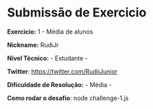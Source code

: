 # Submissão de Exercicio

**Exercicio:** 1 - Média de alunos

**Nickname:** RudiJr

**Nível Técnico:** - Estudante -

**Twitter**: https://twitter.com/RudiiJunior

**Dificuldade de Resolução:** - Média -

**Como rodar o desafio**: node challenge-1.js 
